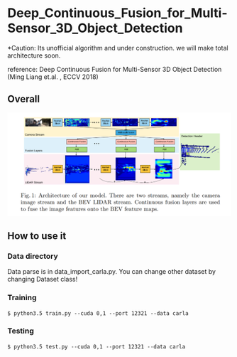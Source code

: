 # Deep_Continuous_Fusion_for_Multi-Sensor_3D_Object_Detection

*Caution: Its unofficial algorithm and under construction. we will make total architecture soon.

reference: Deep Continuous Fusion for Multi-Sensor 3D Object Detection (Ming Liang et.al. , ECCV 2018)

## Overall

![](./explain_figure/overall.png)





## How to use it

### Data directory 

Data parse is in data_import_carla.py. You can change other dataset by changing Dataset class!

### Training

```
$ python3.5 train.py --cuda 0,1 --port 12321 --data carla
```

### Testing

```
$ python3.5 test.py --cuda 0,1 --port 12321 --data carla
```
